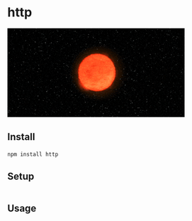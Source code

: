 # http

![http](media/http.gif)

## Install

```bash
npm install http
```

## Setup

```js
```

## Usage

```js
```
